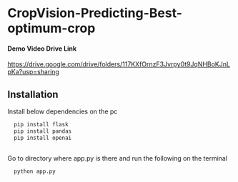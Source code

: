 # CropVision-Predicting-Best-optimum-crop

#### Demo Video Drive Link
https://drive.google.com/drive/folders/117KXfOrnzF3Jvrpy0t9JqNHBoKJnLpKa?usp=sharing

## Installation

Install below dependencies on the pc

```bash
  pip install flask
  pip install pandas
  pip install openai
  
```
Go to directory where app.py is there and run the following on the terminal
```bash
  python app.py
  
```
